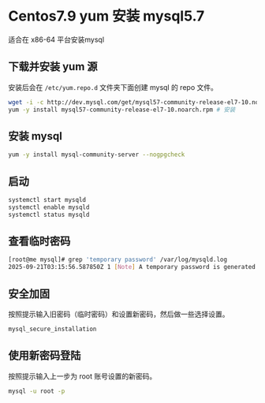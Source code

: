 # Centos7.9 yum 安装 mysql5.7

适合在 x86-64 平台安装mysql



## 下载并安装 yum 源

安装后会在 `/etc/yum.repo.d` 文件夹下面创建 mysql 的 repo 文件。

```bash
wget -i -c http://dev.mysql.com/get/mysql57-community-release-el7-10.noarch.rpm
yum -y install mysql57-community-release-el7-10.noarch.rpm # 安装
```



## 安装 mysql

~~~bash
yum -y install mysql-community-server --nogpgcheck
~~~



## 启动

~~~bash
systemctl start mysqld
systemctl enable mysqld
systemctl status mysqld
~~~



## 查看临时密码

~~~bash
[root@me mysql]# grep 'temporary password' /var/log/mysqld.log
2025-09-21T03:15:56.587850Z 1 [Note] A temporary password is generated for root@localhost: QhelcBu*p8ur
~~~



## 安全加固

按照提示输入旧密码（临时密码）和设置新密码，然后做一些选择设置。

~~~bash
mysql_secure_installation
~~~



## 使用新密码登陆

按照提示输入上一步为 root 账号设置的新密码。

~~~bash
mysql -u root -p
~~~

